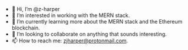 - 👋 Hi, I’m @z-harper
- 👀 I’m interested in working with the MERN stack.
- 🌱 I’m currently learning more about the MERN stack and the Ethereum blockchain.
- 💞️ I’m looking to collaborate on anything that sounds interesting.
- 📫 How to reach me: zjharper@protonmail.com.

<!---
z-harper/z-harper is a ✨ special ✨ repository because its `README.md` (this file) appears on your GitHub profile.
You can click the Preview link to take a look at your changes.
--->
